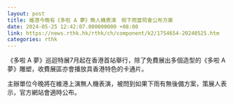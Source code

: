 ```yaml
---
layout: post
title: 維港今晚有《多啦 A 夢》無人機表演　倘下雨當局會公布方案
date: 2024-05-25 12:42:07.000000000 +08:00
link: https://news.rthk.hk/rthk/ch/component/k2/1754654-20240525.htm
categories: rthk
---
```


《多啦 A 夢》巡迴特展7月起在香港首站舉行，除了免費展出多個造型的《多啦 A 夢》雕塑，收費展區亦會播放具香港特色的卡通片。

主辦單位今晚將在維港上演無人機表演，被問到如果下雨有無後備方案，策展人表示，官方網站會適時公布。
